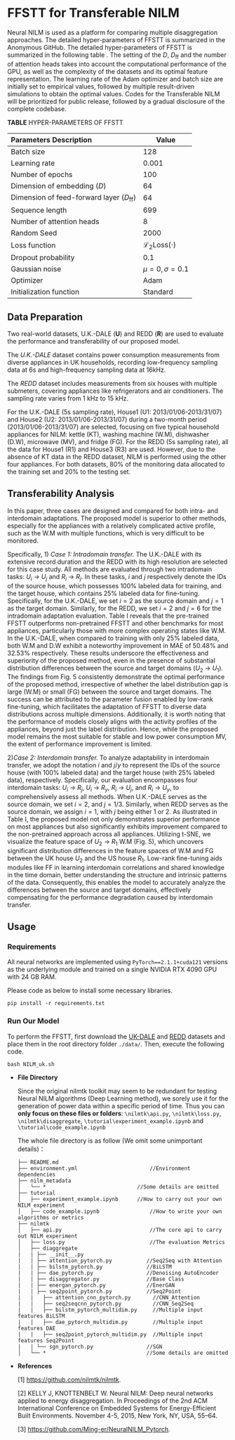 # FFSTT for Transferable NILM
Neural NILM is used as a platform for comparing multiple disaggregation approaches. The detailed hyper-parameters of FFSTT is summarized in the Anonymous GitHub. The detailed hyper-parameters of FFSTT is summarized in the following table . The setting of the $D$, $D_{\text{ff}}$ and the number of attention heads takes into account the computational performance of the GPU, as well as the complexity of the datasets and its optimal feature representation. The learning rate of the Adam optimizer and batch size are initially set to empirical values, followed by multiple result-driven simulations to obtain the optimal values.
Codes for the Transferable NILM will be prioritized for public release, followed by a gradual disclosure of the complete codebase.

**TABLE**  HYPER-PARAMETERS OF FFSTT

| Parameters Description                            | Value                             |
| :------------------------------------------------ | --------------------------------- |
| Batch size                                        | 128                               |
| Learning rate                                     | 0.001                             |
| Number of epochs                                  | 100                               |
| Dimension of embedding ($D$)                      | 64                                |
| Dimension of feed-forward layer ($D_{\text{ff}}$) | 64                                |
| Sequence length                                   | 699                               |
| Number of attention heads                         | 8                                 |
| Random Seed                                       | 2000                              |
| Loss function                                     | $\mathcal{L}_2\text{Loss}(\cdot)$ |
| Dropout probability                               | 0.1                               |
| Gaussian noise                                    | $\mu =0,\sigma =0.1$              |
| Optimizer                                         | Adam                              |
| Initialization function                           | Standard                          |

## Data Preparation

Two real-world datasets, U.K.-DALE (**U**) and REDD (**R**) are used to evaluate the performance and transferability of our proposed model.

The *U.K.-DALE* dataset contains power consumption measurements from diverse appliances in UK households, recording low-frequency sampling data at 6s and high-frequency sampling data at 16kHz.

The *REDD* dataset includes measurements from six houses with multiple submeters, covering appliances like refrigerators and air conditioners. The sampling rate varies from 1 kHz to 15 kHz.

For the U.K.-DALE (5s sampling rate), House1 (U1: 2013/01/06-2013/31/07) and House2 (U2: 2013/01/06-2013/31/07) during a two-month period (2013/01/06-2013/31/07) are selected, focusing on five typical household appliances for NILM: kettle (KT), washing machine (W.M), dishwasher (D.W), microwave (MV), and fridge (FG). For the REDD (5s sampling rate), all the data for House1 (R1) and House3 (R3) are used. However, due to the absence of KT data in the REDD dataset, NILM is performed using the other four appliances. For both datasets, 80% of the monitoring data allocated to the training set and 20% to the testing set.

## Transferability Analysis

In this paper, three cases are designed and compared for both intra- and interdomain adaptations. The proposed model is superior to other methods, especially for the appliances with a relatively complicated active profile, such as the W.M with multiple functions, which is very difficult to be monitored. 

Specifically, 1) *Case 1: Intradomain transfer.* The U.K.-DALE with its extensive record duration and the REDD with its high resolution are selected for this case study. All methods are evaluated through two intradomain tasks: $U_i$ → $U_j$ and $R_i$ → $R_j$. In these tasks, $i$ and $j$ respectively denote the IDs of the source house, which possesses 100% labeled data for training, and the target house, which contains 25% labeled data for fine-tuning. Specifically, for the U.K.-DALE, we set $i = 2$ as the source domain and $j = 1$ as the target domain. Similarly, for the REDD, we set $i = 2$ and $j = 6$ for the intradomain adaptation evaluation. Table I reveals that the pre-trained FFSTT outperforms non-pretrained FFSTT and other benchmarks for most appliances, particularly those with more complex operating states like W.M. In the U.K.-DALE, when compared to training with only 25% labeled data, both W.M and D.W exhibit a noteworthy improvement in MAE of 50.48% and 32.53% respectively. These results underscore the effectiveness and superiority of the proposed method, even in the presence of substantial distribution differences between the source and target domains ($U_2$ → $U_1$). The findings from Fig. 5 consistently demonstrate the optimal performance of the proposed method, irrespective of whether the label distribution gap is large (W.M) or small (FG) between the source and target domains. The success can be attributed to the parameter fusion enabled by low-rank fine-tuning, which facilitates the adaptation of FFSTT to diverse data distributions across multiple dimensions. Additionally, it is worth noting that the performance of models closely aligns with the activity profiles of the appliances, beyond just the label distribution. Hence, while the proposed model remains the most suitable for stable and low power consumption MV, the extent of performance improvement is limited.

2)*Case 2: Interdomain transfer.* To analyze adaptability in interdomain transfer, we adopt the notation $i$ and $j/y$ to represent the IDs of the source house (with 100% labeled data) and the target house (with 25% labeled data), respectively. Specifically, our evaluation encompasses four interdomain tasks: $U_i$ → $R_j$, $U_i$ → $R_y$, $R_i$ → $U_j$, and $R_i$ → $U_y$, to comprehensively assess all methods. When U.K.-DALE serves as the source domain, we set $i=2$, and $j=1/3$. Similarly, when REDD serves as the source domain, we assign $i=1$, with $j$ being either $1$ or $2$. As illustrated in Table I, the proposed model not only demonstrates superior performance on most appliances but also significantly exhibits improvement compared to the non-pretrained approach across all appliances. Utilizing t-SNE, we visualize the feature space of $U_2$ → $R_1$ W.M (Fig. 5), which uncovers significant distribution differences in the feature spaces of W.M and FG between the UK house $U_2$ and the US house $R_1$. Low-rank fine-tuning aids modules like FF in learning interdomain correlations and shared knowledge in the time domain, better understanding the structure and intrinsic patterns of the data. Consequently, this enables the model to accurately analyze the differences between the source and target domains, effectively compensating for the performance degradation caused by interdomain transfer.

## Usage

### Requirements

All neural networks are implemented using `PyTorch==2.1.1+cuda121` versions as the underlying module and trained on a single NVIDIA RTX 4090 GPU with 24 GB RAM.

Please code as below to install some necessary libraries.

```
pip install -r requirements.txt
```

### Run Our Model
To perform the FFSTT, first download the [UK-DALE](https://jack-kelly.com/data/) and [REDD](http://redd.csail.mit.edu/) datasets and place them in the root directory folder `./data/`. Then, execute the following code.

```
bash NILM_uk.sh
```

- **File Directory**

  Since the original nilmtk toolkit may seem to be redundant for testing Neural NILM algorithms (Deep Learning method), we sorely use it  for the generation of power data within a specific period of time. Thus you can **only focus on  these files or folders**: `\nilmtk\api.py`, `\nilmtk\loss.py`, `\nilmtk\disaggregate`, `\tutorial\experiment_example.ipynb` and  `\tutorial\code_example.ipynb`
  
  The whole file directory is as follow (We omit some unimportant details)：
  
  ```
  ├── README.md							                   
  ├── environment.yml						//Environment dependencies
  ├── nilm_metadata          				
  │   └── *								//Some details are omitted
  ├── tutorial                     
  │   ├── experiment_example.ipynb     	//How to carry out your own NILM experiment
  │   ├── code_example.ipynb			    //How to write your own algorithms or metrics
  ├── nilmtk                     
  │   ├── api.py							//The core api to carry out NILM experiment
  │   ├── loss.py							//The evaluation Metrics
  │   ├── diaggregate
  |   |	├── __init__.py
  |   |	├── attention_pytorch.py		   //Seq2Seq with Attention
  |   |	├── bilstm_pytorch.py			   //BiLSTM
  |   |	├── dae_pytorch.py				   //Denoising AutoEncoder
  |   |	├── disaggregator.py			   //Base Class
  |   |	├── energan_pytorch.py			   //EnerGAN
  |   |	├── seq2point_pytorch.py		   //Seq2Point
  |   |   ├── attention_cnn_pytorch.py       //CNN_Attention
  |   |   ├── seq2seqcnn_pytorch.py          //CNN_Seq2Seq
  |   |   ├── bilstm_pytorch_multidim.py     //Multiple input features BiLSTM
  |   |   ├── dae_pytorch_multidim.py        //Multiple input features DAE
  |   |   ├── seq2point_pytorch_multidim.py  //Multiple input features Seq2Point
  |   |	└── sgn_pytorch.py				   //SGN
  │   └── *								   //Some details are omitted
  ```

- **References**

  [1] https://github.com/nilmtk/nilmtk.

  [2] KELLY J, KNOTTENBELT W. Neural NILM: Deep neural networks applied to energy disaggregation. In Proceedings of the 2nd ACM International Conference on Embedded Systems for Energy-Efficient Built Environments. November 4-5, 2015, New York, NY, USA, 55–64.

  [3] https://github.com/Ming-er/NeuralNILM_Pytorch.
